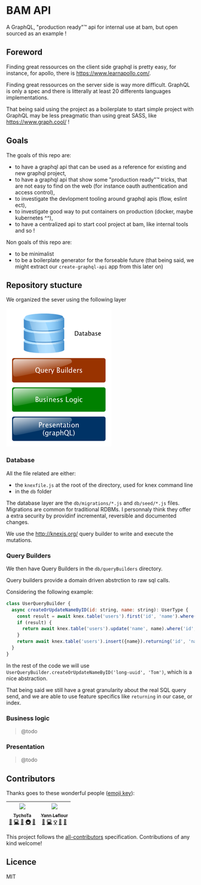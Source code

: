 # BAM API

A GraphQL, "production ready"™ api for internal use at bam, but open sourced as an example !

## Foreword

Finding great ressources on the client side graphql is pretty easy, for instance, for apollo, there is https://www.learnapollo.com/.

Finding great ressources on the server side is way more difficult. GraphQL is only a spec and there is litterally at least 20 differents languages implementations.

That being said using the project as a boilerplate to start simple project with GraphQL may be less preagmatic than using great SASS, like https://www.graph.cool/ !

## Goals

The goals of this repo are:
- to have a graphql api that can be used as a reference for existing and new graphql project,
- to have a graphql api that show some "production ready"™ tricks, that are not easy to find on the web (for instance oauth authentication and access control),
- to investigate the devlopment tooling around graphql apis (flow, eslint ect),
- to investigate good way to put containers on production (docker, maybe kubernetes ^^),
- to have a centralized api to start cool project at bam, like internal tools and so !

Non goals of this repo are:
- to be minimalist
- to be a boilerplate generator for the forseable future (that being said, we might extract our `create-graphql-api` app from this later on)

## Repository stucture

We organized the sever using the following layer

![Layers](docs/images/layers.png)

### Database

All the file related are either:
- the `knexfile.js` at the root of the directory, used for knex command line
- in the `db` folder

The database layer are the `db/migrations/*.js` and `db/seed/*.js` files. Migrations are common for traditional RDBMs. I personnaly think they offer a extra security by providinf incremental, reversible and documented changes.

We use the http://knexjs.org/ query builder to write and execute the mutations.

###  Query Builders

We then have Query Builders in the `db/queryBuilders` directory.

Query builders provide a domain driven abstrction to raw sql calls.

Considering the following example:

```js
class UserQueryBuilder {
  async createOrUpdateNameByID(id: string, name: string): UserType {
    const result = await knex.table('users').first('id', 'name').where('id', id);
    if (result) {
      return await knex.table('users').update('name', name).where('id', id).returning('id', 'name');
    }
    return await knex.table('users').insert({name}).returning('id', 'name');
  }
}
```

In the rest of the code we will use `UserQueryBuilder.createOrUpdateNameByID('long-uuid', 'Tom')`, which is a nice abstraction.

That being said we still have a great granularity about the real SQL query send, and we are able to use feature specifics like `returning` in our case, or index.

### Business logic

> @todo

### Presentation

> @todo

## Contributors

Thanks goes to these wonderful people ([emoji key](https://github.com/kentcdodds/all-contributors#emoji-key)):

<!-- ALL-CONTRIBUTORS-LIST:START - Do not remove or modify this section -->
| [<img src="https://avatars1.githubusercontent.com/u/13785185?v=3" width="150px;"/><br /><sub>TychoTa</sub>](https://twitter.com/TychoTa)<br />[💬](#question-tychota "Answering Questions") [💻](https://github.com/bamlab/bam-api/commits?author=tychota "Code") [📖](https://github.com/bamlab/bam-api/commits?author=tychota "Documentation") [🚇](#infra-tychota "Infrastructure (Hosting, Build-Tools, etc)") [🔧](#tool-tychota "Tools") | [<img src="https://avatars3.githubusercontent.com/u/1863461?v=3" width="150px;"/><br /><sub>Yann Leflour</sub>](http://bamlab.fr/)<br />[🐛](https://github.com/bamlab/bam-api/issues?q=author%3Ayleflour "Bug reports") [💻](https://github.com/bamlab/bam-api/commits?author=yleflour "Code") [💡](#example-yleflour "Examples") [🔌](#plugin-yleflour "Plugin/utility libraries") [👀](#review-yleflour "Reviewed Pull Requests") |
| :---: | :---: |
<!-- ALL-CONTRIBUTORS-LIST:END -->

This project follows the [all-contributors](https://github.com/kentcdodds/all-contributors) specification. Contributions of any kind welcome!

## Licence

MIT